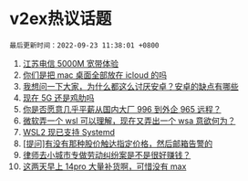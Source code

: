 # v2ex热议话题

`最后更新时间：2022-09-23 11:38:01 +0800`

1. [江苏电信 5000M 宽带体验](https://www.v2ex.com/t/882261)
1. [你们是把 mac 桌面全部放在 icloud 的吗](https://www.v2ex.com/t/882126)
1. [我想问一下大家，为什么都这么讨厌安卓？安卓的缺点有哪些](https://www.v2ex.com/t/882163)
1. [现在 5G 还是鸡肋吗](https://www.v2ex.com/t/882178)
1. [你是否愿意几乎平薪从国内大厂 996 到外企 965 远程？](https://www.v2ex.com/t/882172)
1. [微软弄一个 wsl 可以理解，现在又弄出一个 wsa 意欲何为？](https://www.v2ex.com/t/882207)
1. [WSL2 现已支持 Systemd](https://www.v2ex.com/t/882117)
1. [[提问]有没有那种股价触达指定价格，然后邮箱告警的](https://www.v2ex.com/t/882125)
1. [律师去小城市专做劳动纠纷案是不是很好赚钱？](https://www.v2ex.com/t/882155)
1. [这两天早上 14pro 大量补货啊，可惜没有 max](https://www.v2ex.com/t/882284)

